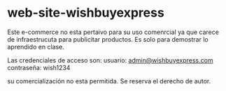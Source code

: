 # web-site-wishbuyexpress

Este e-commerce no esta pertaivo para su uso comenrcial ya que carece de infraestrucuta para publicitar productos. Es solo para demostrar lo aprendido en clase. 

Las credenciales de acceso son:
usuario: admin@wishbuyexpress.com
contraseña: wish1234

su comercialización no esta permitida. Se reserva el derecho de autor. 
